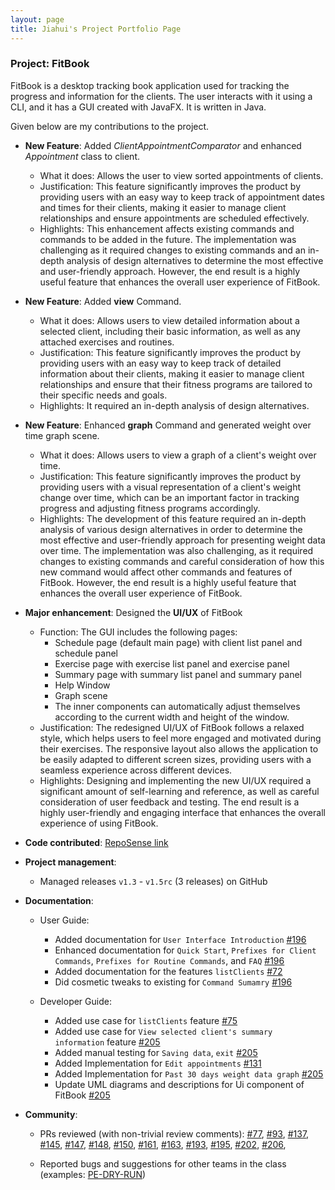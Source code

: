 ```yaml
---
layout: page
title: Jiahui's Project Portfolio Page
---
```


### Project: FitBook

FitBook is a desktop tracking book application used for tracking the progress and information
for the clients. The user interacts with it using a CLI, and it has a GUI created with JavaFX.
It is written in Java.

Given below are my contributions to the project.

* **New Feature**: Added *ClientAppointmentComparator* and enhanced *Appointment* class to client.
    * What it does: Allows the user to view sorted appointments of clients.
    * Justification: This feature significantly improves the product by providing users with an easy way to keep track of appointment dates and times for their clients, making it easier to manage client relationships and ensure appointments are scheduled effectively.
    * Highlights: This enhancement affects existing commands and commands to be added in the future. The implementation was challenging as it required changes to existing commands and an in-depth analysis of design alternatives to determine the most effective and user-friendly approach. However, the end result is a highly useful feature that enhances the overall user experience of FitBook.
  
* **New Feature**: Added **view** Command.
    * What it does: Allows users to view detailed information about a selected client, including their basic information, as well as any attached exercises and routines.
    * Justification: This feature significantly improves the product by providing users with an easy way to keep track of detailed information about their clients, making it easier to manage client relationships and ensure that their fitness programs are tailored to their specific needs and goals.
    * Highlights: It required an in-depth analysis of design alternatives.

* **New Feature**: Enhanced **graph** Command and generated weight over time graph scene.
    * What it does: Allows users to view a graph of a client's weight over time.
    * Justification: This feature significantly improves the product by providing users with a visual representation of a client's weight change over time, which can be an important factor in tracking progress and adjusting fitness programs accordingly.
    * Highlights: The development of this feature required an in-depth analysis of various design alternatives in order to determine the most effective and user-friendly approach for presenting weight data over time. The implementation was also challenging, as it required changes to existing commands and careful consideration of how this new command would affect other commands and features of FitBook. However, the end result is a highly useful feature that enhances the overall user experience of FitBook.

* **Major enhancement**: Designed the **UI/UX** of FitBook
    * Function: The GUI includes the following pages:
      * Schedule page (default main page) with client list panel and schedule panel
      * Exercise page with exercise list panel and exercise panel
      * Summary page with summary list panel and summary panel
      * Help Window
      * Graph scene
      * The inner components can automatically adjust themselves according to the current width and height of the window.
    * Justification: The redesigned UI/UX of FitBook follows a relaxed style, which helps users to feel more engaged and motivated during their exercises. The responsive layout also allows the application to be easily adapted to different screen sizes, providing users with a seamless experience across different devices.
    * Highlights:  Designing and implementing the new UI/UX required a significant amount of self-learning and reference, as well as careful consideration of user feedback and testing. The end result is a highly user-friendly and engaging interface that enhances the overall experience of using FitBook.

* **Code contributed**: [RepoSense link](https://nus-cs2103-ay2223s2.github.io/tp-dashboard/?search=OliviaJHL&sort=groupTitle&sortWithin=title&timeframe=commit&mergegroup=&groupSelect=groupByRepos&breakdown=true&checkedFileTypes=docs~functional-code~test-code~other&since=2023-02-17&tabOpen=true&tabType=zoom&zA=jundatan&zR=AY2223S2-CS2103T-T15-2%2Ftp%5Bmaster%5D&zACS=355.44&zS=2023-02-17&zFS=jundatan&zU=2023-04-04&zMG=false&zFTF=commit&zFGS=groupByRepos&zFR=false)

* **Project management**:
    * Managed releases `v1.3` - `v1.5rc` (3 releases) on GitHub

* **Documentation**:
    * User Guide:
      * Added documentation for `User Interface Introduction` [\#196](https://github.com/AY2223S2-CS2103T-T15-2/tp/pull/196)
      * Enhanced documentation for `Quick Start`, `Prefixes for Client Commands`, `Prefixes for Routine Commands`, and `FAQ`  [\#196](https://github.com/AY2223S2-CS2103T-T15-2/tp/pull/196)
      * Added documentation for the features `listClients` [\#72](https://github.com/AY2223S2-CS2103T-T15-2/tp/pull/72)
      * Did cosmetic tweaks to existing for `Command Sumamry` [\#196](https://github.com/AY2223S2-CS2103T-T15-2/tp/pull/196)
      
  * Developer Guide:
      * Added use case for  `listClients` feature [\#75](https://github.com/AY2223S2-CS2103T-T15-2/tp/pull/75)
      * Added use case for  `View selected client's summary information` feature [\#205](https://github.com/AY2223S2-CS2103T-T15-2/tp/pull/205)
      * Added manual testing for `Saving data`, `exit` [\#205](https://github.com/AY2223S2-CS2103T-T15-2/tp/pull/205)
      * Added Implementation for `Edit appointments` [\#131](https://github.com/AY2223S2-CS2103T-T15-2/tp/pull/131)
      * Added Implementation for `Past 30 days weight data graph` [\#205](https://github.com/AY2223S2-CS2103T-T15-2/tp/pull/205)
      * Update UML diagrams and descriptions for Ui component of FitBook [\#205](https://github.com/AY2223S2-CS2103T-T15-2/tp/pull/205)

* **Community**:
    * PRs reviewed (with non-trivial review comments):
    [\#77](https://github.com/AY2223S2-CS2103T-T15-2/tp/pull/77),
    [\#93](https://github.com/AY2223S2-CS2103T-T15-2/tp/pull/93),
    [\#137](https://github.com/AY2223S2-CS2103T-T15-2/tp/pull/137),
    [\#145](https://github.com/AY2223S2-CS2103T-T15-2/tp/pull/145),
    [\#147](https://github.com/AY2223S2-CS2103T-T15-2/tp/pull/147),
    [\#148](https://github.com/AY2223S2-CS2103T-T15-2/tp/pull/148),
    [\#150](https://github.com/AY2223S2-CS2103T-T15-2/tp/pull/150),
    [\#161](https://github.com/AY2223S2-CS2103T-T15-2/tp/pull/161),
    [\#163](https://github.com/AY2223S2-CS2103T-T15-2/tp/pull/163),
    [\#193](https://github.com/AY2223S2-CS2103T-T15-2/tp/pull/193),
    [\#195](https://github.com/AY2223S2-CS2103T-T15-2/tp/pull/195),
    [\#202](https://github.com/AY2223S2-CS2103T-T15-2/tp/pull/202),
    [\#206](https://github.com/AY2223S2-CS2103T-T15-2/tp/pull/206),
    
    * Reported bugs and suggestions for other teams in the class (examples: [PE-DRY-RUN](https://github.com/OliviaJHL/ped))
